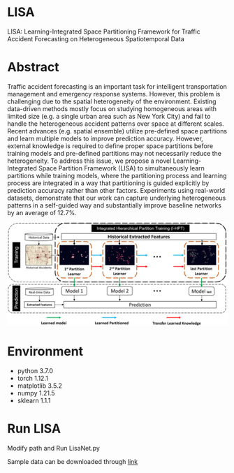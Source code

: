 # LISA
LISA: Learning-Integrated Space Partitioning Framework for Traffic Accident Forecasting on Heterogeneous Spatiotemporal Data

# Abstract
Traffic accident forecasting is an important task for intelligent transportation management and emergency response systems. However, this problem is challenging due to the spatial heterogeneity of the environment. Existing data-driven methods mostly focus on studying homogeneous areas with limited size (e.g. a single urban area such as New York City) and fail to handle the heterogeneous accident patterns over space at different scales. Recent advances (e.g. spatial ensemble) utilize pre-defined space partitions and learn multiple models to improve prediction accuracy. However, external knowledge is required to define proper space partitions before training models and pre-defined partitions may not necessarily reduce the heterogeneity. To address this issue, we propose a novel Learning-Integrated Space Partition Framework (LISA) to simultaneously learn partitions while training models, where the partitioning process and learning process are integrated in a way that partitioning is guided explicitly by prediction accuracy rather than other factors. Experiments using real-world datasets, demonstrate that our work can capture underlying heterogeneous patterns in a self-guided way and substantially improve baseline networks by an average of 12.7%.

![alt text](https://github.com/BANG23333/LISA/blob/main/img/Multi-SP.png)

# Environment
- python 3.7.0
- torch 1.12.1
- matplotlib 3.5.2
- numpy 1.21.5
- sklearn 1.1.1

# Run LISA
Modify path and Run LisaNet.py

Sample data can be downloaded through [link](https://drive.google.com/file/d/11mFFlVU_pC0xj0yonrZ-bE3wauRI1rqx/view?usp=sharing)
